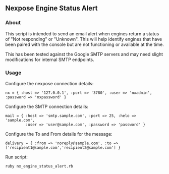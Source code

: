## Nexpose Engine Status Alert

### About
This script is intended to send an email alert when engines return a status of "Not responding" or "Unknown".  This
will help identify engines that have been paired with the console but are not functioning or available at the time.

This has been tested against the Google SMTP servers and may need slight modifications for internal SMTP endpoints.

### Usage
Configure the nexpose connection details:
```
nx = { :host => '127.0.0.1', :port => '3780', :user => 'nxadmin', :password => 'nxpassword' }
```
Configure the SMTP connection details:
```
mail = { :host => 'smtp.sample.com', :port => 25, :helo => 'sample.com',
         :user => 'user@sample.com', :password => 'password' }
```
Configure the To and From details for the message:
```
delivery = { :from => 'noreply@sample.com', :to => ['recipient1@sample.com','recipient2@sample.com'] }
```

Run script:
```
ruby nx_engine_status_alert.rb
```

